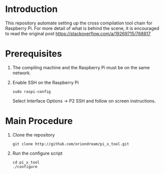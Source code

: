 # Introduction #

This repository automate setting up the cross compilation tool chain for Raspberry Pi. For more detail of what is behind the scene, it is encouraged to read the original post https://stackoverflow.com/a/19269715/768817

# Prerequisites #

1. The compiling machine and the Raspberry Pi must be on the same network.

2. Enable SSH on the Raspberry Pi
   ```
   sudo raspi-config
   ```
   Select Interface Options -> P2 SSH and follow on screen instructions.

# Main Procedure #

1. Clone the repository

    ```
    git clone http://github.com/oriondream/pi_x_tool.git
    ```

2. Run the configure script

    ```
    cd pi_x_tool
    ./configure
    ```
